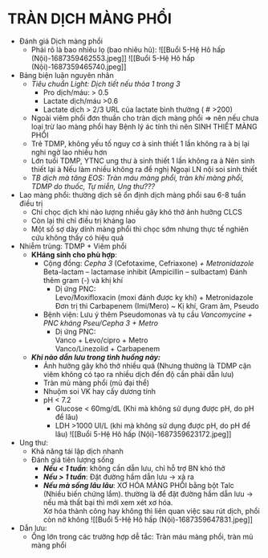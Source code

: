 # TRÀN DỊCH MÀNG PHỔI
- Đánh giá Dịch màng phổi
	- Phải rõ là bao nhiêu lọ (bao nhiêu hũ):
![[Buổi 5-Hệ Hô hấp (Nội)-1687359462553.jpeg]]
![[Buổi 5-Hệ Hô hấp (Nội)-1687359465740.jpeg]]
- Bảng biện luận nguyên nhân
	- _Tiêu chuẩn Light: Dịch tiết nếu thỏa 1 trong 3_
		- Pro dịch/máu: > 0.5
		- Lactate dịch/máu >0.6
		- Lactate dịch > 2/3 URL của lactate bình thường ( # >200)
	- Ngoài viêm phổi đơn thuần cho tràn dịch màng phổi => nên nếu chưa loại trừ lao màng phổi hay Bệnh lý ác tính thì nên SINH THIẾT MÀNG PHỔI
	- Trẻ TDMP, không yếu tố nguy cơ à sinh thiết 1 lần không ra à bị lại nghi ngờ lao nhiều hơn
	- Lớn tuổi TDMP, YTNC ung thư à sinh thiết 1 lần không ra à Nên sinh thiết lại à Nếu làm nhiều không ra đề nghị Ngoại LN nội soi sinh thiết
	- _TB dịch mà tăng EOS: Tràn máu màng phổi, tràn khí màng phổi, TDMP do thuốc, Tự miễn, Ung thư???_
- Lao màng phổi: thường dịch sẽ ổn định dịch màng phổi sau 6-8 tuần điều trị
	- Chỉ chọc dịch khi nào lượng nhiều gây khó thở ảnh hưởng CLCS
	- Còn lại thì chỉ điều trị kháng lao
	- Một số sợ dày dính màng phổi thì chọc sớm nhưng thực tế nghiên cứu không thấy có hiệu quả
- Nhiễm trùng: TDMP + Viêm phổi
	- **KHáng sinh cho phù hợp**:
		- Cộng đồng: _Cepha 3_ (Cefotaxime, Cefriaxone) _+ Metronidazole_
		  Beta-lactam – lactamase inhibit (Ampicillin – sulbactam)
		  Đánh thêm gram (-) và khị khí
			- Dị ứng PNC:  
				Levo/Moxifloxacin (moxi đánh được kỵ khí) + Metronidazole 
				Đơn trị thì Carbapenem (Imi/Mero) ~ Kị khí, Gram âm, Pseudo
		- Bệnh viện: Lưu ý thêm Pseudomonas và tụ cầu
		  _Vancomycine + PNC kháng Pseu/Cepha 3 + Metro_
			- Dị ứng PNC:  
			Vanco + Levo/cipro + Metro  
			Vanco/Linezolid + Carbapenem
	- **_Khi nào dẫn lưu trong tình huống này:_**
		- Ảnh hưởng gây khó thở nhiều quá (Nhưng thường là TDMP cận viêm không có tạo ra nhiều dịch đến độ cần phải dẫn lưu)
		- Tràn mủ màng phổi (mủ đại thể)
		- Nhuộm soi VK hay cấy dương tính
		- pH < 7.2
			- Glucose < 60mg/dL (Khi mà không sử dụng được pH, do pH để lâu)
			- LDH >1000 UI/L (khi mà không sử dụng được pH, do pH để lâu)
![[Buổi 5-Hệ Hô hấp (Nội)-1687359623172.jpeg]]
- Ung thư:
	- Khả năng tái lập dịch nhanh
	- Đánh giá tiên lượng sống
		- **_Nếu < 1 tuần_**: không cần dẫn lưu, chỉ hỗ trợ BN khó thở
		- **_Nếu > 1 tuần_**: Đặt đường hầm dẫn lưu -> xả ra
		- **_Nếu mà sống lâu lâu_**: XƠ HÓA MÀNG PHỔI bằng bột Talc  
		(Nhiều biến chứng lắm). thường là để đặt đường hầm dẫn lưu -> nếu mà thất bại thì mới xem xét xơ hóa.  
		Xơ hóa thành công hay không thì liên quan việc sau rút dịch, phổi còn nở không
![[Buổi 5-Hệ Hô hấp (Nội)-1687359647831.jpeg]]
- Dẫn lưu:
	- Ống lớn trong các trường hợp dễ tắc: Tràn máu màng phổi, tràn mủ màng phổi